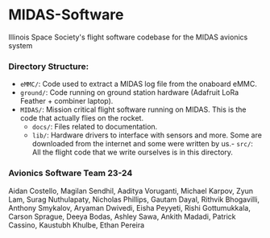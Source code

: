 # MIDAS-Software
Illinois Space Society's flight software codebase for the MIDAS avionics system

### Directory Structure:
- `eMMC/`: Code used to extract a MIDAS log file from the onaboard eMMC.
- `ground/`: Code running on ground station hardware (Adafruit LoRa Feather + combiner laptop).
- `MIDAS/`: Mission critical flight software running on MIDAS. This is the code that actually flies on the rocket.
    - `docs/`: Files related to documentation.
	- `lib/`: Hardware drivers to interface with sensors and more. Some are downloaded from the internet and some were written by us.- `src/`: All the flight code that we write ourselves is in this directory. 

### Avionics Software Team 23-24
Aidan Costello,
Magilan Sendhil,
Aaditya Voruganti,
Michael Karpov,
Zyun Lam,
Surag Nuthulapaty,
Nicholas Phillips,
Gautam Dayal,
Rithvik Bhogavilli,
Anthony Smykalov,
Aryaman Dwivedi,
Eisha Peyyeti,
Rishi Gottumukkala,
Carson Sprague,
Deeya Bodas,
Ashley Sawa,
Ankith Madadi,
Patrick Cassino,
Kaustubh Khulbe,
Ethan Pereira